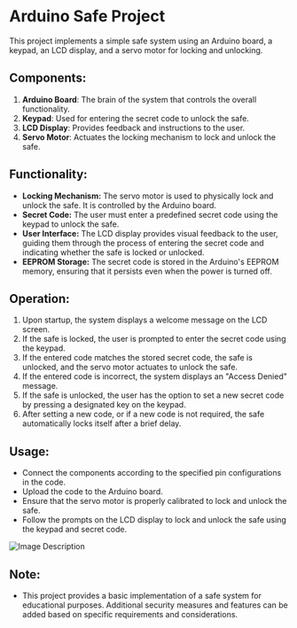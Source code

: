 # Arduino Safe Project

This project implements a simple safe system using an Arduino board, a keypad, an LCD display, and a servo motor for locking and unlocking.

## Components:
1. **Arduino Board**: The brain of the system that controls the overall functionality.
2. **Keypad**: Used for entering the secret code to unlock the safe.
3. **LCD Display**: Provides feedback and instructions to the user.
4. **Servo Motor**: Actuates the locking mechanism to lock and unlock the safe.

## Functionality:
- **Locking Mechanism:** The servo motor is used to physically lock and unlock the safe. It is controlled by the Arduino board.
- **Secret Code:** The user must enter a predefined secret code using the keypad to unlock the safe.
- **User Interface:** The LCD display provides visual feedback to the user, guiding them through the process of entering the secret code and indicating whether the safe is locked or unlocked.
- **EEPROM Storage:** The secret code is stored in the Arduino's EEPROM memory, ensuring that it persists even when the power is turned off.

## Operation:
1. Upon startup, the system displays a welcome message on the LCD screen.
2. If the safe is locked, the user is prompted to enter the secret code using the keypad.
3. If the entered code matches the stored secret code, the safe is unlocked, and the servo motor actuates to unlock the safe.
4. If the entered code is incorrect, the system displays an "Access Denied" message.
5. If the safe is unlocked, the user has the option to set a new secret code by pressing a designated key on the keypad.
6. After setting a new code, or if a new code is not required, the safe automatically locks itself after a brief delay.

## Usage:
- Connect the components according to the specified pin configurations in the code.
- Upload the code to the Arduino board.
- Ensure that the servo motor is properly calibrated to lock and unlock the safe.
- Follow the prompts on the LCD display to lock and unlock the safe using the keypad and secret code.

![Image Description]("https://imgur.com/a/tNzuZYf")


## Note:
- This project provides a basic implementation of a safe system for educational purposes. Additional security measures and features can be added based on specific requirements and considerations.
